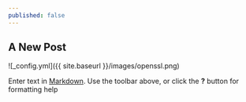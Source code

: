 ```yaml
---
published: false
---
```

## A New Post

![_config.yml]({{ site.baseurl }}/images/openssl.png)

Enter text in [Markdown](http://daringfireball.net/projects/markdown/). Use the toolbar above, or click the **?** button for formatting help
